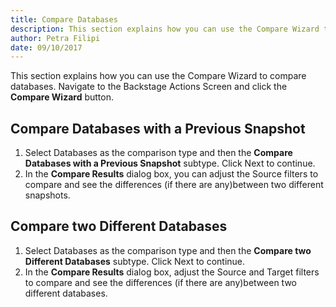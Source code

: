 ```yaml
---
title: Compare Databases
description: This section explains how you can use the Compare Wizard to compare databases.
author: Petra Filipi
date: 09/10/2017
---
```


This section explains how you can use the Compare Wizard to compare databases. Navigate to the Backstage Actions Screen and click the __Compare Wizard__ button.

## Compare Databases with a Previous Snapshot
1. Select Databases as the comparison type and then the __Compare Databases with a Previous Snapshot__ subtype. Click Next to continue.
2. In the __Compare Results__ dialog box, you can adjust the Source filters to compare and see the differences (if there are any)between two different snapshots.

## Compare two Different Databases
1. Select Databases as the comparison type and then the __Compare two Different Databases__ subtype. Click Next to continue.
2. In the __Compare Results__ dialog box, adjust the Source and Target filters to compare and see the differences (if there are any)between two different databases.
